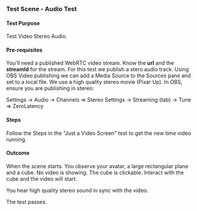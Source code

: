 ### Test Scene - Audio Test

#### Test Purpose

Test Video Stereo Audio.

#### Pre-requisites

You'll need a published WebRTC video stream. Know the **url** and the **streamId** for the stream.
For this test we publish a stero audio track. Using OBS Video publishing we can add a Media Source to the Sources pane and set to a local file. We use a high quality stereo movie (Pixar Up).
In OBS, ensure you are publishing in stereo:

Settings -> Audio -> Channels => Stereo
Settings -> Streaming (tab) -> Tune => ZeroLatency

#### Steps

Follow the Steps in the "Just a Video Screen" test to get the new time video running.

#### Outcome

When the scene starts. You observe your avatar, a large rectangular plane and a cube. No video is showing.
The cube is clickable. Interact with the cube and the video will start.

You hear high quality stereo sound in sync with the video.

The test passes.